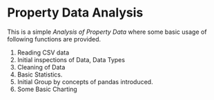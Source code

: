 
# Property Data Analysis

This is a simple *Analysis of Property Data* where some basic usage of following functions are provided.



1. Reading CSV data
2. Initial inspections of Data, Data Types
3. Cleaning of Data 
4. Basic Statistics.
5. Initial Group by concepts of pandas introduced.
6. Some Basic Charting

